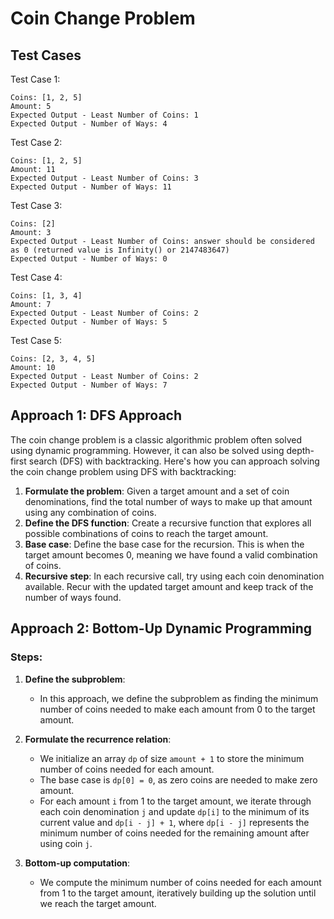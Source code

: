 # Coin Change Problem

## Test Cases
Test Case 1:
```
Coins: [1, 2, 5]
Amount: 5
Expected Output - Least Number of Coins: 1
Expected Output - Number of Ways: 4
```

Test Case 2:
```
Coins: [1, 2, 5]
Amount: 11
Expected Output - Least Number of Coins: 3
Expected Output - Number of Ways: 11
```

Test Case 3:
```
Coins: [2]
Amount: 3
Expected Output - Least Number of Coins: answer should be considered as 0 (returned value is Infinity() or 2147483647)
Expected Output - Number of Ways: 0
```

Test Case 4:
```
Coins: [1, 3, 4]
Amount: 7
Expected Output - Least Number of Coins: 2
Expected Output - Number of Ways: 5
```

Test Case 5:
```
Coins: [2, 3, 4, 5]
Amount: 10
Expected Output - Least Number of Coins: 2
Expected Output - Number of Ways: 7
```

## Approach 1: DFS Approach

The coin change problem is a classic algorithmic problem often solved using dynamic programming. However, it can also be solved using depth-first search (DFS) with backtracking. Here's how you can approach solving the coin change problem using DFS with backtracking:
1. **Formulate the problem**: Given a target amount and a set of coin denominations, find the total number of ways to make up that amount using any combination of coins.
2. **Define the DFS function**: Create a recursive function that explores all possible combinations of coins to reach the target amount.
3. **Base case**: Define the base case for the recursion. This is when the target amount becomes 0, meaning we have found a valid combination of coins.
4. **Recursive step**: In each recursive call, try using each coin denomination available. Recur with the updated target amount and keep track of the number of ways found.

## Approach 2: Bottom-Up Dynamic Programming

### Steps:
1. **Define the subproblem**:
    - In this approach, we define the subproblem as finding the minimum number of coins needed to make each amount from 0 to the target amount.

2. **Formulate the recurrence relation**:
    - We initialize an array `dp` of size `amount + 1` to store the minimum number of coins needed for each amount.
    - The base case is `dp[0] = 0`, as zero coins are needed to make zero amount.
    - For each amount `i` from 1 to the target amount, we iterate through each coin denomination `j` and update `dp[i]` to the minimum of its current value and `dp[i - j] + 1`, where `dp[i - j]` represents the minimum number of coins needed for the remaining amount after using coin `j`.

3. **Bottom-up computation**:
    - We compute the minimum number of coins needed for each amount from 1 to the target amount, iteratively building up the solution until we reach the target amount.


